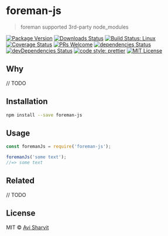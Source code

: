 # foreman-js

> foreman supported 3rd-party node_modules

[![Package Version](https://img.shields.io/npm/v/foreman-js.svg?style=flat-square)](https://www.npmjs.com/package/foreman-js)
[![Downloads Status](https://img.shields.io/npm/dm/foreman-js.svg?style=flat-square)](https://npm-stat.com/charts.html?package=foreman-js&from=2016-04-01)
[![Build Status: Linux](https://img.shields.io/travis/sharvit/foreman-js/master.svg?style=flat-square)](https://travis-ci.org/sharvit/foreman-js)
[![Coverage Status](https://coveralls.io/repos/github/sharvit/foreman-js/badge.svg?branch=master)](https://coveralls.io/github/sharvit/foreman-js?branch=master)
[![PRs Welcome](https://img.shields.io/badge/PRs-welcome-brightgreen.svg?style=flat-square)](http://makeapullrequest.com)
[![dependencies Status](https://david-dm.org/sharvit/foreman-js/status.svg)](https://david-dm.org/sharvit/foreman-js)
[![devDependencies Status](https://david-dm.org/sharvit/foreman-js/dev-status.svg)](https://david-dm.org/sharvit/foreman-js?type=dev)
[![code style: prettier](https://img.shields.io/badge/code_style-prettier-ff69b4.svg?style=flat-square)](https://github.com/prettier/prettier)
[![MIT License](https://img.shields.io/npm/l/stack-overflow-copy-paste.svg?style=flat-square)](http://opensource.org/licenses/MIT)

## Why

// TODO

## Installation

```sh
npm install --save foreman-js
```

## Usage

```js
const foremanJs = require('foreman-js');

foremanJs('some text');
//=> some text
```

## Related

// TODO

## License

MIT &copy; [Avi Sharvit]()
